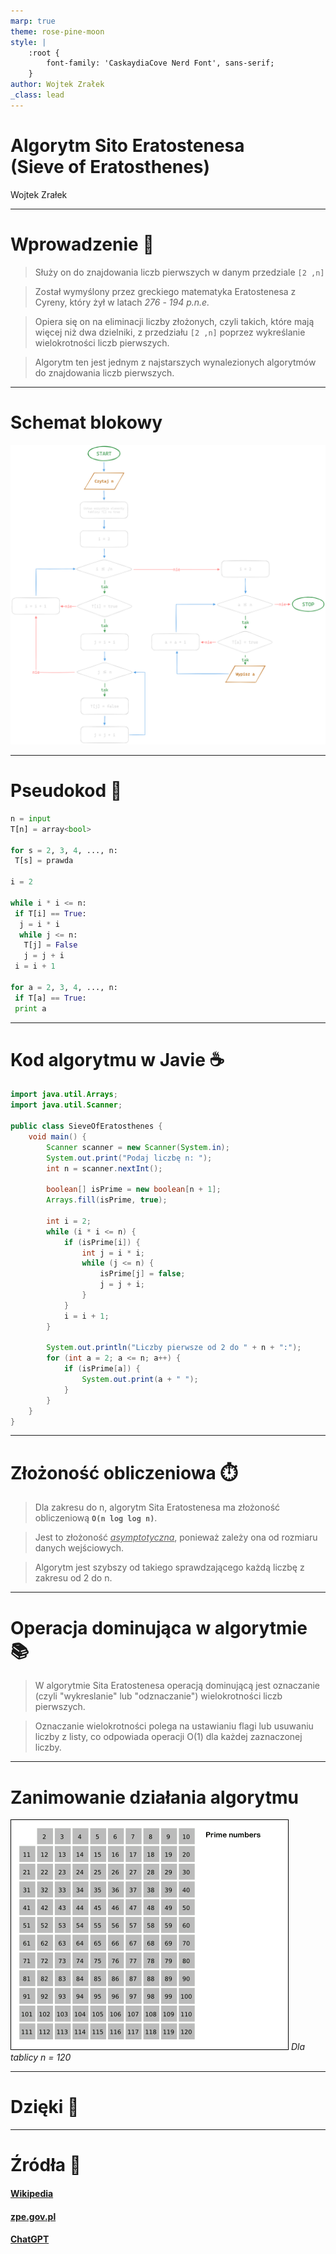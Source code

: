 ```yaml
---
marp: true
theme: rose-pine-moon
style: |
    :root {
        font-family: 'CaskaydiaCove Nerd Font', sans-serif;
    }
author: Wojtek Zrałek
_class: lead
---
```


<style>
section.center > * {
  text-align: center;
}
</style>

<!-- _class: center -->

# Algorytm Sito Eratostenesa<br>(Sieve of Eratosthenes)

Wojtek Zrałek

---

# Wprowadzenie 🌟

> Służy on do znajdowania liczb pierwszych w danym przedziale `[2 ,n]`

> Został wymyślony przez greckiego matematyka Eratostenesa z Cyreny, który żył w latach _276_ - _194 p.n.e._

> Opiera się on na eliminacji liczby złożonych, czyli takich, które mają więcej niż dwa dzielniki, z przedziału `[2 ,n]` poprzez wykreślanie wielokrotności liczb pierwszych.

> Algorytm ten jest jednym z najstarszych wynalezionych algorytmów do znajdowania liczb pierwszych.

---

# Schemat blokowy

![bg right:72.5% 72.5%](./assets/block-diagram.png)

---

# Pseudokod 🧩

```python
n = input
T[n] = array<bool>

for s = 2, 3, 4, ..., n:
 T[s] = prawda

i = 2

while i * i <= n:
 if T[i] == True:
  j = i * i
  while j <= n:
   T[j] = False
   j = j + i
 i = i + 1

for a = 2, 3, 4, ..., n:
 if T[a] == True:
 print a
```

---

# Kod algorytmu w Javie ☕

```java
import java.util.Arrays;
import java.util.Scanner;

public class SieveOfEratosthenes {
    void main() {
        Scanner scanner = new Scanner(System.in);
        System.out.print("Podaj liczbę n: ");
        int n = scanner.nextInt();

        boolean[] isPrime = new boolean[n + 1];
        Arrays.fill(isPrime, true);

        int i = 2;
        while (i * i <= n) {
            if (isPrime[i]) {
                int j = i * i;
                while (j <= n) {
                    isPrime[j] = false;
                    j = j + i;
                }
            }
            i = i + 1;
        }

        System.out.println("Liczby pierwsze od 2 do " + n + ":");
        for (int a = 2; a <= n; a++) {
            if (isPrime[a]) {
                System.out.print(a + " ");
            }
        }
    }
}
```

---

# Złożoność obliczeniowa ⏱️

> Dla zakresu do n, algorytm Sita Eratostenesa ma złożoność obliczeniową **`O(n log log n)`**.

> Jest to złożoność _<ins>asymptotyczna</ins>_, ponieważ zależy ona od rozmiaru danych wejściowych.

> Algorytm jest szybszy od takiego sprawdzającego każdą liczbę z zakresu od 2 do n.

---

# Operacja dominująca w algorytmie 📚

> W algorytmie Sita Eratostenesa operacją dominującą jest oznaczanie (czyli "wykreslanie" lub "odznaczanie") wielokrotności liczb pierwszych.

> Oznaczanie wielokrotności polega na ustawianiu flagi lub usuwaniu liczby z listy, co odpowiada operacji O(1) dla każdej zaznaczonej liczby.

---

# Zanimowanie działania algorytmu

![bg right:64% 80% drop-shadow](./assets/algorithm-animation.gif)
_Dla tablicy n = 120_

---

<!-- _class: center -->

# Dzięki 💜

---

<!-- _class: center -->

# Źródła 🔗

#### [Wikipedia](https://en.wikipedia.org/wiki/Sieve_of_Eratosthenes)

#### [zpe.gov.pl](https://zpe.gov.pl/pdf/P7MwVxKT0)

#### [ChatGPT](https://chat.openai.com/)
